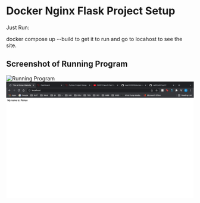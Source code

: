 # Docker Nginx Flask Project Setup

Just Run:

docker compose up --build to get it to run and go to locahost to see the site.

## Screenshot of Running Program

![Running Program](screenshots/running-program.png)
![Running Program](screenshots/runningprogram.png)
